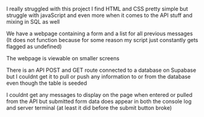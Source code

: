 I really struggled with this project
I find HTML and CSS pretty simple but struggle with javaScript and even more when it comes to the API stuff and mixing in SQL as well

We have a webpage containing a form and a list for all previous messages (It does not function because for some reason my script just constantly gets flagged as undefined)

The webpage is viewable on smaller screens

There is an API POST and GET route connected to a database on Supabase but I couldnt get it to pull or push any information to or from the database even though the table is seeded

I couldnt get any messages to display on the page when entered or pulled from the API but submitted form data does appear in both the console log and server terminal (at least it did before the submit button broke)
